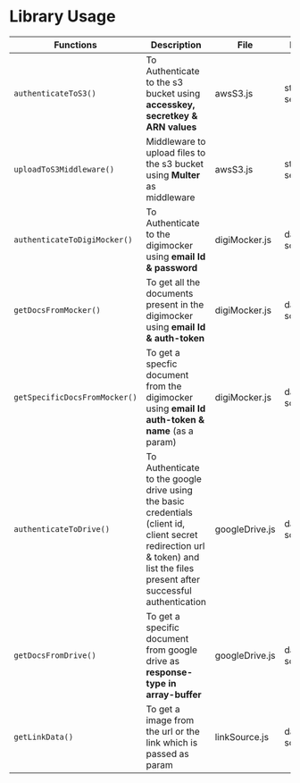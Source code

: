 
# Library Usage

| Functions                     | Description                                                                                                                                                                   | File           | Folder           |
| ----------------------------- | ----------------------------------------------------------------------------------------------------------------------------------------------------------------------------- | -------------- | ---------------- |
| `authenticateToS3()`          | To Authenticate to the s3 bucket using **accesskey, secretkey & ARN values**                                                                                                  | awsS3.js       | storage-services |
| `uploadToS3Middleware()`      | Middleware to upload files to the s3 bucket using **Multer** as middleware                                                                                                    | awsS3.js       | storage-services |
| `authenticateToDigiMocker()`  | To Authenticate to the digimocker using **email Id & password**                                                                                                               | digiMocker.js  | data-sources     |
| `getDocsFromMocker()`         | To get all the documents present in the digimocker using **email Id & auth-token**                                                                                            | digiMocker.js  | data-sources     |
| `getSpecificDocsFromMocker()` | To get a specfic document from the digimocker using **email Id auth-token & name** (as a param)                                                                               | digiMocker.js  | data-sources     |
| `authenticateToDrive()`       | To Authenticate to the google drive using the basic credentials (client id, client secret redirection url & token) and list the files present after successful authentication | googleDrive.js | data-sources     |
| `getDocsFromDrive()`          | To get a specific document from google drive as **response-type in array-buffer**                                                                                             | googleDrive.js | data-sources     |
| `getLinkData()`               | To get a image from the url or the link which is passed as param                                                                                                              | linkSource.js  | data-sources     |
